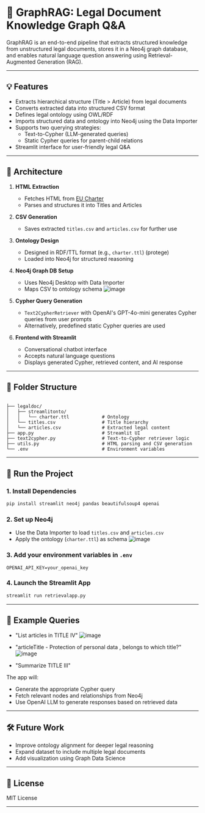 # 📘 GraphRAG: Legal Document Knowledge Graph Q&A

GraphRAG is an end-to-end pipeline that extracts structured knowledge from unstructured legal documents, stores it in a Neo4j graph database, and enables natural language question answering using Retrieval-Augmented Generation (RAG).

---

## 💡 Features

- Extracts hierarchical structure (Title > Article) from legal documents
- Converts extracted data into structured CSV format
- Defines legal ontology using OWL/RDF
- Imports structured data and ontology into Neo4j using the Data Importer
- Supports two querying strategies:
  - Text-to-Cypher (LLM-generated queries)
  - Static Cypher queries for parent-child relations
- Streamlit interface for user-friendly legal Q&A

---

## 🧱 Architecture

1. **HTML Extraction**

   - Fetches HTML from [EU Charter](https://eur-lex.europa.eu/legal-content/EN/TXT/HTML/?uri=CELEX:12012P/TXT)
   - Parses and structures it into Titles and Articles

2. **CSV Generation**

   - Saves extracted `titles.csv` and `articles.csv` for further use

3. **Ontology Design**

   - Designed in RDF/TTL format (e.g., `charter.ttl`) (protege)
   - Loaded into Neo4j for structured reasoning

4. **Neo4j Graph DB Setup**

   - Uses Neo4j Desktop with Data Importer
   - Maps CSV to ontology schema
![image](https://github.com/user-attachments/assets/7b27b9db-426d-4454-90aa-bb136153ba98)

   

5. **Cypher Query Generation**

   - `Text2CypherRetriever` with OpenAI's GPT-4o-mini generates Cypher queries from user prompts
   - Alternatively, predefined static Cypher queries are used

6. **Frontend with Streamlit**

   - Conversational chatbot interface
   - Accepts natural language questions
   - Displays generated Cypher, retrieved content, and AI response

---

## 📁 Folder Structure

```

├── legaldoc/
│   ├── streamlitonto/
│   │   └── charter.ttl            # Ontology
│   └── titles.csv                 # Title hierarchy
│   └── articles.csv               # Extracted legal content
├── app.py                         # Streamlit UI
├── text2cypher.py                 # Text-to-Cypher retriever logic
├── utils.py                       # HTML parsing and CSV generation
└── .env                           # Environment variables
```

---

## 🚀 Run the Project

### 1. Install Dependencies

```bash
pip install streamlit neo4j pandas beautifulsoup4 openai
```

### 2. Set up Neo4j

- Use the Data Importer to load `titles.csv` and `articles.csv`
- Apply the ontology (`charter.ttl`) as schema
![image](https://github.com/user-attachments/assets/69f98cf9-590e-47d1-937c-1d7ad52d34af)

### 3. Add your environment variables in `.env`

```env
OPENAI_API_KEY=your_openai_key
```

### 4. Launch the Streamlit App

```bash
streamlit run retrievalapp.py
```

---

## 🧠 Example Queries

- "List articles in TITLE IV"
![image](https://github.com/user-attachments/assets/7bbfa304-dab2-47b7-976a-2ecd4882f886)

- "articleTitle - Protection of personal data , belongs to which title?"
![image](https://github.com/user-attachments/assets/eff0a209-0109-4b2f-b776-7c7d41c41d3c)

- "Summarize TITLE III"

The app will:

- Generate the appropriate Cypher query
- Fetch relevant nodes and relationships from Neo4j
- Use OpenAI LLM to generate responses based on retrieved data

---

## 🛠️ Future Work

- Improve ontology alignment for deeper legal reasoning
- Expand dataset to include multiple legal documents
- Add visualization using Graph Data Science

---

## 📜 License

MIT License

---




